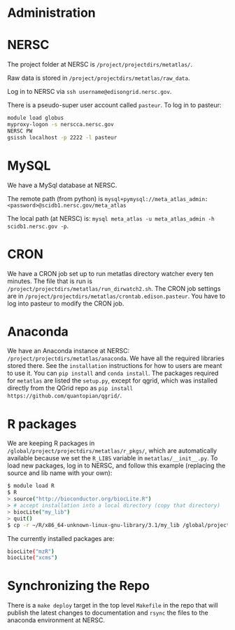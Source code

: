 Administration
==============

NERSC
=====

The project folder at NERSC is `/project/projectdirs/metatlas/`.

Raw data is stored in `/project/projectdirs/metatlas/raw_data`.

Log in to NERSC via `ssh username@edisongrid.nersc.gov`.

There is a pseudo-super user account called `pasteur`. To log in to
pasteur:

```bash
module load globus
myproxy-logon -s nerscca.nersc.gov
NERSC PW
gsissh localhost -p 2222 -l pasteur
```

MySQL
=====

We have a MySql database at NERSC.

The remote path (from python) is
`mysql+pymysql://meta_atlas_admin:<password>@scidb1.nersc.gov/meta_atlas`

The local path (at NERSC) is:
`mysql meta_atlas -u meta_atlas_admin -h scidb1.nersc.gov -p`.

CRON
====

We have a CRON job set up to run metatlas directory watcher every ten
minutes. The file that is run is
`/project/projectdirs/metatlas/run_dirwatch2.sh`. The CRON job settings
are in `/project/projectdirs/metatlas/crontab.edison.pasteur`. You have
to log into pasteur to modify the CRON job.

Anaconda
========

We have an Anaconda instance at NERSC:
`/project/projectdirs/metatlas/anaconda`. We have all the required
libraries stored there. See the `installation` instructions for how to
users are meant to use it. You can `pip install` and `conda install`.
The packages required for `metatlas` are listed the `setup.py`, except
for qgrid, which was installed directly from the QGrid repo as
`pip install https://github.com/quantopian/qgrid/`.

R packages
==========

We are keeping R packages in
`/global/project/projectdirs/metatlas/r_pkgs/`, which are automatically
available because we set the `R_LIBS` variable in
`metatlas/__init__.py`. To load new packages, log in to NERSC, and
follow this example (replacing the source and lib name with your own):

```bash
$ module load R
$ R
> source("http://bioconductor.org/biocLite.R")
> # accept installation into a local directory (copy that directory)
> biocLite("my_lib")
> quit()
$ cp -r ~/R/x86_64-unknown-linux-gnu-library/3.1/my_lib /global/project/projectdirs/metatlas/r_pkgs/my_lib
```

The currently installed packages are:

```bash
biocLite("mzR")
biocLite("xcms")
```

Synchronizing the Repo
======================

There is a `make deploy` target in the top level `Makefile` in the repo
that will publish the latest changes to documentation and `rsync` the
files to the anaconda environment at NERSC.
